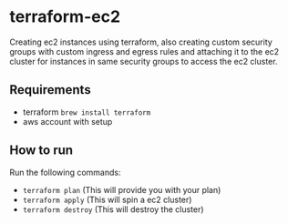 # terraform-ec2
Creating ec2 instances using terraform, also creating custom security groups with custom ingress and egress rules and attaching it to the ec2 cluster for instances in same security groups to access the ec2 cluster.

## Requirements

- terraform `brew install terraform`
- aws account with setup

## How to run

Run the following commands:

- `terraform plan` (This will provide you with your plan)
- `terraform apply` (This will spin a ec2 cluster)
- `terraform destroy` (This will destroy the cluster)

